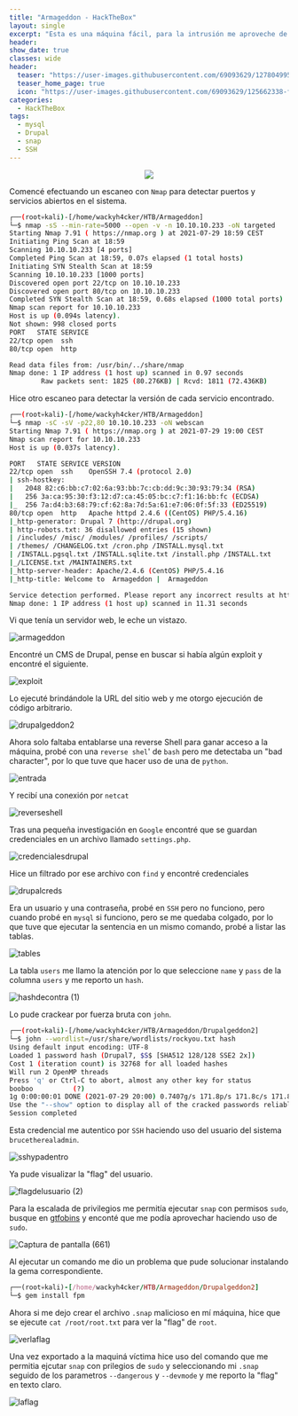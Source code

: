 ```yaml
---
title: "Armageddon - HackTheBox"
layout: single
excerpt: "Esta es una máquina fácil, para la intrusión me aproveche de una versión vulnerable de Drupal que estaba corriendo en el sistema y gane RCE, tuve que migrar a otro usuario, para ello encontré credenciales de MySQL que me sirvieron para encontrar un hash, tras romperlo la credencial era del usuario al que tenía que migrar, para la escalada de privilegios me aproveche de snap, ya que se podía ejecutar con privilegios de sudo."
header:
show_date: true
classes: wide
header:
  teaser: "https://user-images.githubusercontent.com/69093629/127804995-eba40d50-e9ad-43a8-bb7b-b88434fdad40.png"
  teaser_home_page: true
  icon: "https://user-images.githubusercontent.com/69093629/125662338-fd8b3b19-3a48-4fb0-b07c-86c047265082.png"
categories:
  - HackTheBox
tags:
  - mysql
  - Drupal
  - snap
  - SSH
---
```


<p align="center">
<img src="https://user-images.githubusercontent.com/69093629/129924671-d8937044-7ee4-4b35-8791-7c8261d5d903.png">
</p>

Comencé efectuando un escaneo con `Nmap` para detectar puertos y servicios abiertos en el sistema.

```bash 
┌──(root💀kali)-[/home/wackyh4cker/HTB/Armageddon]
└─$ nmap -sS --min-rate=5000 --open -v -n 10.10.10.233 -oN targeted            	 
Starting Nmap 7.91 ( https://nmap.org ) at 2021-07-29 18:59 CEST
Initiating Ping Scan at 18:59
Scanning 10.10.10.233 [4 ports]
Completed Ping Scan at 18:59, 0.07s elapsed (1 total hosts)
Initiating SYN Stealth Scan at 18:59
Scanning 10.10.10.233 [1000 ports]
Discovered open port 22/tcp on 10.10.10.233
Discovered open port 80/tcp on 10.10.10.233
Completed SYN Stealth Scan at 18:59, 0.68s elapsed (1000 total ports)
Nmap scan report for 10.10.10.233
Host is up (0.094s latency).
Not shown: 998 closed ports
PORT   STATE SERVICE
22/tcp open  ssh
80/tcp open  http

Read data files from: /usr/bin/../share/nmap
Nmap done: 1 IP address (1 host up) scanned in 0.97 seconds
       	Raw packets sent: 1825 (80.276KB) | Rcvd: 1811 (72.436KB)
 ```
 
 Hice otro escaneo para detectar la versión de cada servicio encontrado.
 
 ```bash 
┌──(root💀kali)-[/home/wackyh4cker/HTB/Armageddon]
└─$ nmap -sC -sV -p22,80 10.10.10.233 -oN webscan             	 
Starting Nmap 7.91 ( https://nmap.org ) at 2021-07-29 19:00 CEST
Nmap scan report for 10.10.10.233
Host is up (0.037s latency).

PORT   STATE SERVICE VERSION
22/tcp open  ssh 	OpenSSH 7.4 (protocol 2.0)
| ssh-hostkey:
|   2048 82:c6:bb:c7:02:6a:93:bb:7c:cb:dd:9c:30:93:79:34 (RSA)
|   256 3a:ca:95:30:f3:12:d7:ca:45:05:bc:c7:f1:16:bb:fc (ECDSA)
|_  256 7a:d4:b3:68:79:cf:62:8a:7d:5a:61:e7:06:0f:5f:33 (ED25519)
80/tcp open  http	Apache httpd 2.4.6 ((CentOS) PHP/5.4.16)
|_http-generator: Drupal 7 (http://drupal.org)
| http-robots.txt: 36 disallowed entries (15 shown)
| /includes/ /misc/ /modules/ /profiles/ /scripts/
| /themes/ /CHANGELOG.txt /cron.php /INSTALL.mysql.txt
| /INSTALL.pgsql.txt /INSTALL.sqlite.txt /install.php /INSTALL.txt
|_/LICENSE.txt /MAINTAINERS.txt
|_http-server-header: Apache/2.4.6 (CentOS) PHP/5.4.16
|_http-title: Welcome to  Armageddon |  Armageddon

Service detection performed. Please report any incorrect results at https://nmap.org/submit/ .
Nmap done: 1 IP address (1 host up) scanned in 11.31 seconds
```

Vi que tenía un servidor web, le eche un vistazo.

![armageddon](https://user-images.githubusercontent.com/69093629/127578672-548a6401-10d7-430d-a01c-835523da332f.png)

Encontré un CMS de Drupal, pense en buscar si había algún exploit y encontré el siguiente.

![exploit](https://user-images.githubusercontent.com/69093629/127578743-4233e86c-f010-478e-96ec-558de362dbdf.png)

Lo ejecuté brindándole la URL del sitio web y me otorgo ejecución de código arbitrario.

![drupalgeddon2](https://user-images.githubusercontent.com/69093629/127578821-64748b45-715f-49ea-b03f-1a8a789a767a.png)

Ahora solo faltaba entablarse una reverse Shell para ganar acceso a la máquina, probé con una `reverse shel`' de `bash` pero me detectaba un "bad character", por lo que tuve que hacer uso de una de `python`.

![entrada](https://user-images.githubusercontent.com/69093629/127578935-84be425c-c97e-4f50-9415-c7ce2b71ce73.png)

Y recibí una conexión por `netcat`

![reverseshell](https://user-images.githubusercontent.com/69093629/127578974-241fd99f-8b3f-4783-80d6-ac0d648f7737.png)

Tras una pequeña investigación en `Google` encontré que se guardan credenciales en un archivo llamado `settings.php`.

![credencialesdrupal](https://user-images.githubusercontent.com/69093629/127579080-1bfebdce-534d-4b71-81e1-1f2f3992d6e4.png)

Hice un filtrado por ese archivo con `find` y encontré credenciales

![drupalcreds](https://user-images.githubusercontent.com/69093629/127579123-79d4bb64-5c8c-4d18-8ad7-fb7e86012ce8.png)

Era un usuario y una contraseña, probé en `SSH` pero no funciono, pero cuando probé en `mysql` si funciono, pero se me quedaba colgado, por lo que tuve que ejecutar la sentencia en un mismo comando, probé a listar las tablas.

![tables](https://user-images.githubusercontent.com/69093629/127579240-4228535d-4557-45ec-bcbf-81f197f88ba5.png)

La tabla `users` me llamo la atención por lo que seleccione `name` y `pass` de la columna `users` y me reporto un `hash`. 

![hashdecontra (1)](https://user-images.githubusercontent.com/69093629/127579502-c8690364-ef70-4c36-a0bd-6f458cf0f5f3.png)

Lo pude crackear por fuerza bruta con `john`.

```bash
┌──(root💀kali)-[/home/wackyh4cker/HTB/Armageddon/Drupalgeddon2]
└─$ john --wordlist=/usr/share/wordlists/rockyou.txt hash                                                                                                	 
Using default input encoding: UTF-8
Loaded 1 password hash (Drupal7, $S$ [SHA512 128/128 SSE2 2x])
Cost 1 (iteration count) is 32768 for all loaded hashes
Will run 2 OpenMP threads
Press 'q' or Ctrl-C to abort, almost any other key for status
booboo       	(?)
1g 0:00:00:01 DONE (2021-07-29 20:00) 0.7407g/s 171.8p/s 171.8c/s 171.8C/s courtney..harley
Use the "--show" option to display all of the cracked passwords reliably
Session completed
```

Esta credencial me autentico por `SSH` haciendo uso del usuario del sistema `brucetherealadmin`.

![sshypadentro](https://user-images.githubusercontent.com/69093629/127580332-0e65c9f8-28cd-451f-8e50-314742db01f9.png)

Ya pude visualizar la "flag" del usuario.

![flagdelusuario (2)](https://user-images.githubusercontent.com/69093629/127579644-4ec95b78-ef93-4fa2-b47b-f5694ec3cac3.jpg)

Para la escalada de privilegios me permitía ejecutar `snap` con permisos `sudo`, busque en [gtfobins](https://gtfobins.github.io) y enconté que me podía aprovechar haciendo uso de `sudo`.

![Captura de pantalla (661)](https://user-images.githubusercontent.com/69093629/127579819-ada222e3-d01a-4b9f-bbe1-aeb66e3aedae.png)

Al ejecutar un comando me dio un problema que pude solucionar instalando la gema correspondiente. 

```ruby
┌──(root💀kali)-[/home/wackyh4cker/HTB/Armageddon/Drupalgeddon2]
└─$ gem install fpm
```

Ahora si me dejo crear el archivo `.snap` malicioso en mí máquina, hice que se ejecute `cat /root/root.txt` para ver la "flag" de `root`.
        
![verlaflag](https://user-images.githubusercontent.com/69093629/127580026-55b17835-313b-4377-807b-9492dca7ca03.png)

Una vez exportado a la maquiná víctima hice uso del comando que me permitia ejcutar `snap` con prilegios de `sudo` y seleccionando mi `.snap` seguido de los parametros `--dangerous` y `--devmode` y me reporto la "flag" en texto claro.

![laflag](https://user-images.githubusercontent.com/69093629/127580209-10840b2e-8a23-477f-a3aa-1a582f79aab1.jpg)




